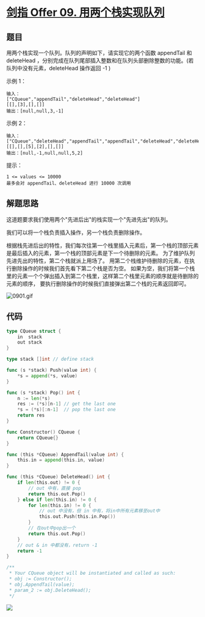 # [剑指 Offer 09. 用两个栈实现队列](https://leetcode-cn.com/problems/yong-liang-ge-zhan-shi-xian-dui-lie-lcof/)


## 题目

用两个栈实现一个队列。队列的声明如下，请实现它的两个函数 appendTail 和 deleteHead ，分别完成在队列尾部插入整数和在队列头部删除整数的功能。(若队列中没有元素，deleteHead 操作返回 -1 )


示例 1：
```
输入：
["CQueue","appendTail","deleteHead","deleteHead"]
[[],[3],[],[]]
输出：[null,null,3,-1]
```

示例 2：
```
输入：
["CQueue","deleteHead","appendTail","appendTail","deleteHead","deleteHead"]
[[],[],[5],[2],[],[]]
输出：[null,-1,null,null,5,2]
```
提示：
```
1 <= values <= 10000
最多会对 appendTail、deleteHead 进行 10000 次调用
```


## 解题思路

这道题要求我们使用两个"先进后出"的栈实现一个"先进先出"的队列。

我们可以将一个栈负责插入操作，另一个栈负责删除操作。

根据栈先进后出的特性，我们每次往第一个栈里插入元素后，第一个栈的顶部元素是最后插入的元素，第一个栈的顶部元素是下一个待删除的元素。
为了维护队列先进先出的特性，第二个栈就派上用场了。
用第二个栈维护待删除的元素，在执行删除操作的时候我们首先看下第二个栈是否为空。
如果为空，我们将第一个栈里的元素一个个弹出插入到第二个栈里，这样第二个栈里元素的顺序就是待删除的元素的顺序，
要执行删除操作的时候我们直接弹出第二个栈的元素返回即可。


![0901.gif](https://pic.leetcode-cn.com/1616241111-yHSPfH-0901.gif)


## 代码

```go
type CQueue struct {
	in  stack
	out stack
}

type stack []int // define stack

func (s *stack) Push(value int) {
	*s = append(*s, value)
}

func (s *stack) Pop() int {
	n := len(*s)
	res := (*s)[n-1] // get the last one
	*s = (*s)[:n-1]  // pop the last one
	return res
}

func Constructor() CQueue {
	return CQueue{}
}

func (this *CQueue) AppendTail(value int) {
	this.in = append(this.in, value)
}

func (this *CQueue) DeleteHead() int {
	if len(this.out) != 0 {
		// out 中有，直接 pop
		return this.out.Pop()
	} else if len(this.in) != 0 {
		for len(this.in) != 0 {
			// out 中没有，但 in 中有，将in中所有元素移至out中
			this.out.Push(this.in.Pop())
		}
		// 在out中pop出一个
		return this.out.Pop()
	}
	// out & in 中都没有，return -1
	return -1
}

/**
 * Your CQueue object will be instantiated and called as such:
 * obj := Constructor();
 * obj.AppendTail(value);
 * param_2 := obj.DeleteHead();
 */
```


![](http://wesub.ifree258.top/bottomPic.png)